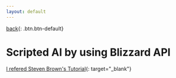 ```yaml
---
layout: default
---
```

[back](../sc2ai){: .btn.btn-default}

# Scripted AI by using Blizzard API

[I refered Steven Brown's Tutorial](https://chatbotslife.com/building-a-basic-pysc2-agent-b109cde1477c){: target="_blank"}

